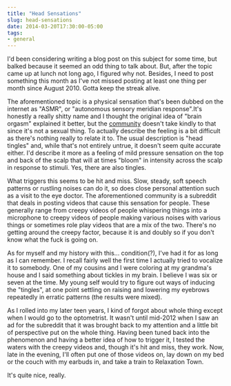 ```yaml
---
title: "Head Sensations"
slug: head-sensations
date: 2014-03-20T17:30:00-05:00
tags:
- general
---
```

I'd been considering writing a blog post on this subject for some time, but balked because it seemed an odd thing to talk about. But, after the topic came up at lunch not long ago, I figured why not. Besides, I need to post something this month as I've not missed posting at least one thing per month since August 2010. Gotta keep the streak alive.

The aforementioned topic is a physical sensation that's been dubbed on the internet as "ASMR", or "autonomous sensory meridian response".It's honestly a really shitty name and I thought the original idea of "brain orgasm" explained it better, but the [community](http://www.reddit.com/r/asmr) doesn't take kindly to that since it's not a sexual thing. To actually describe the feeling is a bit difficult as there's nothing really to relate it to. The usual description is "head tingles" and, while that's not entirely untrue, it doesn't seem quite accurate either. I'd describe it more as a feeling of mild pressure sensation on the top and back of the scalp that will at times "bloom" in intensity across the scalp in response to stimuli. Yes, there are also tingles.

What triggers this seems to be hit and miss. Slow, steady, soft speech patterns or rustling noises can do it, so does close personal attention such as a visit to the eye doctor. The aforementioned community is a subreddit that deals in posting videos that cause this sensation for people. These generally range from creepy videos of people whispering things into a microphone to creepy videos of people making various noises with various things or sometimes role play videos that are a mix of the two. There's no getting around the creepy factor, because it is and doubly so if you don't know what the fuck is going on.

As for myself and my history with this... condition(?), I've had it for as long as I can remember. I recall fairly well the first time I actually tried to vocalize it to somebody. One of my cousins and I were coloring at my grandma's house and I said something about tickles in my brain. I believe I was six or seven at the time. My young self would try to figure out ways of inducing the "tingles", at one point settling on raising and lowering my eyebrows repeatedly in erratic patterns (the results were mixed).

As I rolled into my later teen years, I kind of forgot about whole thing except when I would go to the optometrist. It wasn't until mid-2012 when I saw an ad for the subreddit that it was brought back to my attention and a little bit of perspective put on the whole thing. Having been tuned back into the phenomenon and having a better idea of how to trigger it, I tested the waters with the creepy videos and, though it's hit and miss, they work. Now, late in the evening, I'll often put one of those videos on, lay down on my bed or the couch with my earbuds in, and take a train to Relaxation Town.

It's quite nice, really.
